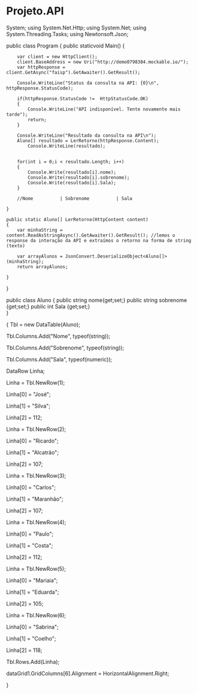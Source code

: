 # Projeto.API
System;
using System.Net.Http;
using System.Net;
using System.Threading.Tasks;
using Newtonsoft.Json;

public class Program
{
	public staticvoid Main()
{
		
		var client = new HttpClient();				
		client.BaseAddress = new Uri("http://demo0798384.mockable.io/"); 
		var httpResponse = client.GetAsync("faisp").GetAwaiter().GetResult(); 
		
		Console.WriteLine("Status da consulta na API: {0}\n", httpResponse.StatusCode); 
		
		if(httpResponse.StatusCode !=  HttpStatusCode.OK)
		{
			Console.WriteLine("API indisponível. Tente novamente mais tarde");
			return;		
		}
		
		Console.WriteLine("Resultado da consulta na API\n"); 
		Aluno[] resultado = LerRetorno(httpResponse.Content); 
			Console.WriteLine(resultado);	
		
		
		for(int i = 0;i < resultado.Length; i++)
		{
			Console.Write(resultado[i].nome);
			Console.Write(resultado[i].sobrenome);
			Console.Write(resultado[i].Sala);		
		}	
		
		//Nome          | Sobrenome          | Sala
		
	}
	
	public static Aluno[] LerRetorno(HttpContent content)
	{
		var minhaString = content.ReadAsStringAsync().GetAwaiter().GetResult(); //lemos o response da interação da API e extraímos o retorno na forma de string (texto)
		
		var arrayAlunos = JsonConvert.DeserializeObject<Aluno[]>(minhaString);
		return arrayAlunos;
	
	}
}

public class Aluno
{
   public string nome{get;set;}
   public string sobrenome {get;set;}
   public int Sala {get;set;}	
}  

{ 
Tbl = new DataTable(Aluno);

Tbl.Columns.Add("Nome", typeof(string));

Tbl.Columns.Add("Sobrenome", typeof(string));

Tbl.Columns.Add("Sala", typeof(numeric));

DataRow Linha;

Linha = Tbl.NewRow(1);

Linha[0] = "José";

Linha[1] = "Silva";

Linha[2] = 112;

Linha = Tbl.NewRow(2);

Linha[0] = "Ricardo";

Linha[1] = "Alcatrão";

Linha[2] = 107;

Linha = Tbl.NewRow(3);

Linha[0] = "Carlos";

Linha[1] = "Maranhão";

Linha[2] = 107;

Linha = Tbl.NewRow(4);

Linha[0] = "Paulo";

Linha[1] = "Costa";

Linha[2] = 112;

Linha = Tbl.NewRow(5);

Linha[0] = "Mariaia";

Linha[1] = "Eduarda";

Linha[2] = 105;

Linha = Tbl.NewRow(6);

Linha[0] = "Sabrina";

Linha[1] = "Coelho";

Linha[2] = 118;

Tbl.Rows.Add(Linha);


dataGrid1.GridColumns[6].Alignment = HorizontalAlignment.Right;

}
